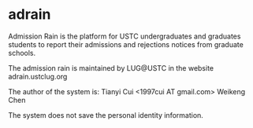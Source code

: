 # adrain
Admission Rain is the platform for USTC undergraduates and graduates students
to report their admissions and rejections notices from graduate schools.

The admission rain is maintained by LUG@USTC in the website adrain.ustclug.org

The author of the system is:
          Tianyi Cui <1997cui AT gmail.com>
          Weikeng Chen <weikengchengradschool AT gmail.com>
          
The system does not save the personal identity information.
